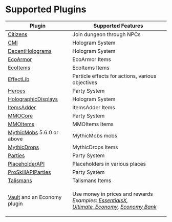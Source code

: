 # Supported Plugins

| Plugin                                                                                                                                                                                | Supported Features                                                                                                                                                                                                                                                                                                                                                     |
| ------------------------------------------------------------------------------------------------------------------------------------------------------------------------------------- | ---------------------------------------------------------------------------------------------------------------------------------------------------------------------------------------------------------------------------------------------------------------------------------------------------------------------------------------------------------------------- |
| [Citizens](https://www.spigotmc.org/resources/citizens.13811/)                                                                                                                        | Join dungeon through NPCs                                                                                                                                                                                                                                                                                                                                              |
| [CMI](https://www.spigotmc.org/resources/cmi-298-commands-insane-kits-portals-essentials-economy-mysql-sqlite-much-more.3742/)                                                        | Hologram System                                                                                                                                                                                                                                                                                                                                                        |
| [DecentHolograms](https://www.spigotmc.org/resources/decentholograms-1-8-1-20-4-papi-support-no-dependencies.96927/)                                                                  | Hologram System                                                                                                                                                                                                                                                                                                                                                        |
| [EcoArmor](https://www.spigotmc.org/resources/30-sale-%E2%8F%B3-ecoarmor-%E2%AD%95-create-custom-armor-%E2%9C%85-premade-sets-%E2%9C%A8-upgrades-crafting-custom-textures.88246/)     | EcoArmor Items                                                                                                                                                                                                                                                                                                                                                         |
| [EcoItems](https://www.spigotmc.org/resources/30-sale-%E2%8F%B3-ecoitems-%E2%AD%95-create-custom-items-%E2%9C%85-weapons-armors-tools-charms-%E2%9C%A8-item-levels-cosmetics.94601/)  | EcoItems Items                                                                                                                                                                                                                                                                                                                                                         |
| [EffectLib](https://dev.bukkit.org/projects/effectlib)                                                                                                                                | Particle effects for actions, various objectives                                                                                                                                                                                                                                                                                                                       |
| [Heroes](https://www.spigotmc.org/resources/%E2%9A%94-heroes-premium-%E2%9A%94-best-minecraft-spigot-rpg-plugin-ever.24734/)                                                          | Party System                                                                                                                                                                                                                                                                                                                                                           |
| [HolographicDisplays](https://dev.bukkit.org/projects/holographic-displays)                                                                                                           | Hologram System                                                                                                                                                                                                                                                                                                                                                        |
| [ItemsAdder](https://www.spigotmc.org/resources/%E2%9C%A8itemsadder%E2%AD%90emotes-mobs-items-armors-hud-gui-emojis-blocks-wings-hats-liquids.73355/)                                 | ItemsAdder Items                                                                                                                                                                                                                                                                                                                                                       |
| [MMOCore](https://www.spigotmc.org/resources/mmocore.70575/)                                                                                                                          | Party System                                                                                                                                                                                                                                                                                                                                                           |
| [MMOItems](https://www.spigotmc.org/resources/mmoitems.39267/)                                                                                                                        | MMOItems Items                                                                                                                                                                                                                                                                                                                                                         |
| [MythicMobs](https://www.spigotmc.org/resources/%E2%9A%94-mythicmobs-free-version-%E2%96%BAthe-1-custom-mob-creator%E2%97%84.5702/) 5.6.0 or above                                    | MythicMobs mobs                                                                                                                                                                                                                                                                                                                                                        |
| [MythicDrops](https://www.spigotmc.org/resources/mythicdrops.6114/)                                                                                                                   | MythicDrops Items                                                                                                                                                                                                                                                                                                                                                      |
| [Parties](https://www.spigotmc.org/resources/parties-an-advanced-parties-manager.3709/)                                                                                               | Party System                                                                                                                                                                                                                                                                                                                                                           |
| [PlaceholderAPI](https://www.spigotmc.org/resources/placeholderapi.6245/)                                                                                                             | Placeholders in various places                                                                                                                                                                                                                                                                                                                                         |
| [ProSkillAPIParties](https://www.spigotmc.org/resources/proskillapi-parties.96932/)                                                                                                   | Party System                                                                                                                                                                                                                                                                                                                                                           |
| [Talismans](https://www.spigotmc.org/resources/30-sale-%E2%8F%B3-talismans-%E2%AD%95-create-custom-talismans-%E2%9C%85-powerful-passive-effects-%E2%9C%A8-talisman-bag-levels.87377/) | Talismans Items                                                                                                                                                                                                                                                                                                                                                        |
| [Vault](https://dev.bukkit.org/projects/vault) and an Economy plugin                                                                                                                  | <p>Use money in prices and rewards<br><em>Examples:</em>  <a href="https://www.spigotmc.org/resources/essentialsx.9089/"><em>EssentialsX</em></a><em>,</em> <a href="https://www.spigotmc.org/resources/ultimate_economy.59235/"><em>Ultimate_Economy</em></a><em>,</em> <a href="https://www.spigotmc.org/resources/economy-bank.7674/"><em>Economy Bank</em></a></p> |
